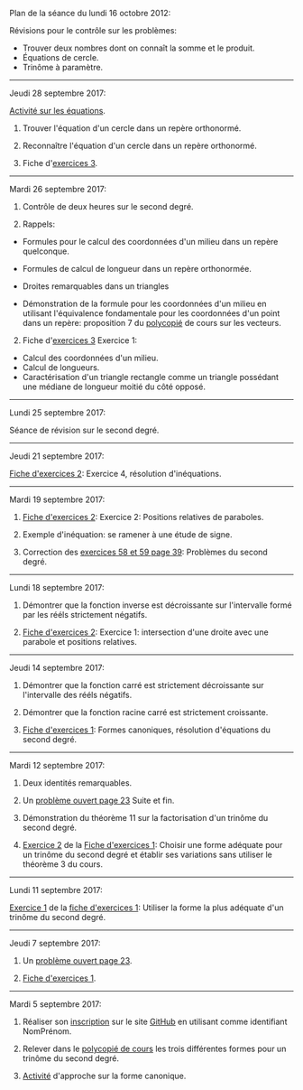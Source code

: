 <!-- Plan de la séance du lundi 16 octobre 2012:

Activité geogebra: [Colinéarité et décomposition de vecteurs](https://raw.githubusercontent.com/ThomasGire/Cours1S/master/Chapitres/2.%20Vecteurs/images/Act1%262p167.png). -->

Plan de la séance du lundi 16 octobre 2012:

Révisions pour le contrôle sur les problèmes:

- Trouver deux nombres dont on connaît la somme et le produit.
- Équations de cercle.
- Trinôme à paramètre.



---

Jeudi 28 septembre 2017:

[Activité sur les équations](https://github.com/ThomasGire/Cours1S/blob/master/Chapitres/1.%20Second%20degr%C3%A9/Activit%C3%A9s/Equations/Eq%26Ver.pdf).

1. Trouver l'équation d'un cercle dans un repère orthonormé.

2. Reconnaître l'équation d'un cercle dans un repère orthonormé.

3. Fiche d'[exercices 3](https://github.com/ThomasGire/Cours1S/blob/master/Chapitres/2.%20Vecteurs/Fiches%20d'exercices/Fiche%203/exercice-3.pdf).

---

Mardi 26 septembre 2017:

1. Contrôle de deux heures sur le second degré.

2. Rappels:
 - Formules pour le calcul des coordonnées d'un milieu dans un repère quelconque.

 - Formules de calcul de longueur dans un repère orthonormée.

 - Droites remarquables dans un triangles

 - Démonstration de la formule pour les coordonnées d'un milieu en utilisant l'équivalence fondamentale pour les coordonnées d'un point dans un repère: proposition 7 du [polycopié](https://github.com/ThomasGire/Cours1S/blob/master/Chapitres/2.%20Vecteurs/polycopie/vecteurs.pdf) de cours sur les vecteurs.

2. Fiche d'[exercices 3](https://github.com/ThomasGire/Cours1S/blob/master/Chapitres/2.%20Vecteurs/Fiches%20d'exercices/Fiche%203/exercice-3.pdf)
Exercice 1:

  - Calcul des coordonnées d'un milieu.
  - Calcul de longueurs.
  - Caractérisation d'un triangle rectangle comme un triangle possédant une médiane de longueur moitié du côté opposé.

---

Lundi 25 septembre 2017:

Séance de révision sur le second degré.

---

Jeudi 21 septembre 2017:

[Fiche d'exercices 2](https://github.com/ThomasGire/Cours1S/blob/master/Chapitres/1.%20Second%20degr%C3%A9/Fiches%20d'exercices/Fiche%202/exercice-2.pdf): Exercice 4, résolution d'inéquations.

---

Mardi 19 septembre 2017:

1. [Fiche d'exercices 2](https://github.com/ThomasGire/Cours1S/blob/master/Chapitres/1.%20Second%20degr%C3%A9/Fiches%20d'exercices/Fiche%202/exercice-2.pdf): Exercice 2: Positions relatives de paraboles.

2. Exemple d'inéquation: se ramener à une étude de signe.

3. Correction des [exercices 58 et 59 page 39](https://raw.githubusercontent.com/ThomasGire/Cours1S/master/Chapitres/1.%20Second%20degr%C3%A9/Images/58-59p39.png): Problèmes du second degré.

---

Lundi 18 septembre 2017:

1. Démontrer que la fonction inverse est décroissante sur l'intervalle formé par les rééls strictement négatifs.

1. [Fiche d'exercices 2](https://github.com/ThomasGire/Cours1S/blob/master/Chapitres/1.%20Second%20degr%C3%A9/Fiches%20d'exercices/Fiche%202/exercice-2.pdf): Exercice 1: intersection d'une droite avec une parabole et positions relatives.

---

Jeudi 14 septembre 2017:

1. Démontrer que la fonction carré est strictement décroissante sur l'intervalle des rééls négatifs.

1. Démontrer que la fonction racine carré est strictement croissante.

1. [Fiche d'exercices 1](https://github.com/ThomasGire/Cours1S/blob/master/Chapitres/1.%20Second%20degr%C3%A9/Fiches%20d'exercices/Fiche%201/exercice-1.pdf): Formes canoniques, résolution d'équations du second degré.

---

Mardi 12 septembre 2017:

1. Deux identités remarquables.

1. Un [problème ouvert page 23](https://raw.githubusercontent.com/ThomasGire/Cours1S/master/Chapitres/1.%20Second%20degr%C3%A9/Images/PBp23.png) Suite et fin.

1. Démonstration du théorème 11 sur la factorisation d'un trinôme du second degré.

1. [Exercice 2](https://raw.githubusercontent.com/1SSI/Devoirs/master/Donn%C3%A9es/Date/170912/excor2.png) de la [Fiche d'exercices 1](https://github.com/ThomasGire/Cours1S/blob/master/Chapitres/1.%20Second%20degr%C3%A9/Fiches%20d'exercices/Fiche%201/exercice-1.pdf): Choisir une forme adéquate pour un trinôme du second degré et établir ses variations sans utiliser le théorème 3 du cours.

---

Lundi 11 septembre 2017:

[Exercice 1](https://raw.githubusercontent.com/1SSI/Devoirs/master/Donn%C3%A9es/Date/170911/excor1.png) de la [fiche d'exercices 1](https://github.com/ThomasGire/Cours1S/blob/master/Chapitres/1.%20Second%20degr%C3%A9/Fiches%20d'exercices/Fiche%201/exercice-1.pdf): Utiliser la forme la plus adéquate d'un trinôme du second degré.


---

Jeudi 7 septembre 2017:

1. Un [problème ouvert page 23](https://raw.githubusercontent.com/ThomasGire/Cours1S/master/Chapitres/1.%20Second%20degr%C3%A9/Images/PBp23.png).

1. [Fiche d'exercices 1](https://github.com/ThomasGire/Cours1S/blob/master/Chapitres/1.%20Second%20degr%C3%A9/Fiches%20d'exercices/Fiche%201/exercice-1.pdf).

---

Mardi 5 septembre 2017:

1. Réaliser son [inscription](https://github.com/join?source=header-home) sur le site [GitHub](https://github.com/) en utilisant comme identifiant NomPrénom.

1. Relever dans le [polycopié de cours](https://github.com/ThomasGire/Cours1S/blob/master/Chapitres/1.%20Second%20degr%C3%A9/Polycopi%C3%A9/secondDegre.pdf) les trois différentes formes pour un trinôme du second degré.

1. [Activité](https://github.com/ThomasGire/Cours1S/blob/master/Chapitres/1.%20Second%20degr%C3%A9/Activit%C3%A9s/Forme%20canonique/FormeCanonique.pdf) d'approche sur la forme canonique.
